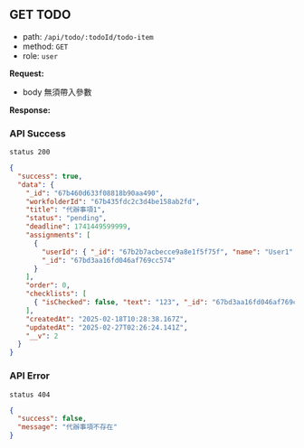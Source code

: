 ## GET TODO

- path: `/api/todo/:todoId/todo-item`
- method: `GET`
- role: `user`

**Request:**

- body 無須帶入參數

**Response:**

### API Success

`status 200`

```json
{
  "success": true,
  "data": {
    "_id": "67b460d633f08818b90aa490",
    "workfolderId": "67b435fdc2c3d4be158ab2fd",
    "title": "代辦事項1",
    "status": "pending",
    "deadline": 1741449599999,
    "assignments": [
      {
        "userId": { "_id": "67b2b7acbecce9a8e1f5f75f", "name": "User1" },
        "_id": "67bd3aa16fd046af769cc574"
      }
    ],
    "order": 0,
    "checklists": [
      { "isChecked": false, "text": "123", "_id": "67bd3aa16fd046af769cc573" }
    ],
    "createdAt": "2025-02-18T10:28:38.167Z",
    "updatedAt": "2025-02-27T02:26:24.141Z",
    "__v": 2
  }
}
```

### API Error

`status 404`

```json
{
  "success": false,
  "message": "代辦事項不存在"
}
```
